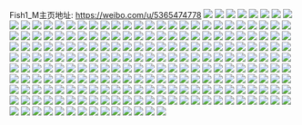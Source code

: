 Fish1_M主页地址: https://weibo.com/u/5365474778 
![](https://wx4.sinaimg.cn/mw2000/005R6Z5Mgy1h90ysv50ubj31401e04hu.jpg) 
![](https://wx4.sinaimg.cn/mw2000/005R6Z5Mgy1h90ysw26zyj31401e0k4c.jpg) 
![](https://wx4.sinaimg.cn/mw2000/005R6Z5Mgy1h90yswtfa9j31401e0tlz.jpg) 
![](https://wx4.sinaimg.cn/mw2000/005R6Z5Mgy1h90yt3xms9j31mx2drhdu.jpg) 
![](https://wx4.sinaimg.cn/mw2000/005R6Z5Mgy1h90yt5o1duj311d1h51kx.jpg) 
![](https://wx4.sinaimg.cn/mw2000/005R6Z5Mly1h8qwdfojahj30k00zkgs1.jpg) 
![](https://wx4.sinaimg.cn/mw2000/005R6Z5Mly1h8kiqem7wfj31401e07d8.jpg) 
![](https://wx4.sinaimg.cn/mw2000/005R6Z5Mly1h8kiqf5lflj31401e07e4.jpg) 
![](https://wx4.sinaimg.cn/mw2000/005R6Z5Mly1h8kiqft9gwj30oa2x51kx.jpg) 
![](https://wx4.sinaimg.cn/mw2000/005R6Z5Mly1h8kiqedvwnj31401e0anp.jpg) 
![](https://wx4.sinaimg.cn/mw2000/005R6Z5Mly1h8kiqhdouaj31gc2714qq.jpg) 
![](https://wx4.sinaimg.cn/mw2000/005R6Z5Mly1h8kiqimowtj31q924jhdt.jpg) 
![](https://wx4.sinaimg.cn/mw2000/005R6Z5Mly1h8ithxflo8j30sg16o15w.jpg) 
![](https://wx4.sinaimg.cn/mw2000/005R6Z5Mly1h8ithww0lrj31hf23y4qp.jpg) 
![](https://wx4.sinaimg.cn/mw2000/005R6Z5Mly1h8hd8cmzj4j30o00i4acb.jpg) 
![](https://wx4.sinaimg.cn/mw2000/005R6Z5Mly1h8h51p0vyrj30u0190q92.jpg) 
![](https://wx4.sinaimg.cn/mw2000/005R6Z5Mly1h8h51pbiytj30u0140jur.jpg) 
![](https://wx4.sinaimg.cn/mw2000/005R6Z5Mly1h8h51q2j8ij30sg1liaop.jpg) 
![](https://wx4.sinaimg.cn/mw2000/005R6Z5Mly1h8h51s6r7dj30u013qtge.jpg) 
![](https://wx4.sinaimg.cn/mw2000/005R6Z5Mly1h8h51qg7fsj30u013mwiy.jpg) 
![](https://wx4.sinaimg.cn/mw2000/005R6Z5Mly1h8h51ok3tsj30u017en7j.jpg) 
![](https://wx4.sinaimg.cn/mw2000/005R6Z5Mly1h8ds68ot7oj31kw2dcu0x.jpg) 
![](https://wx4.sinaimg.cn/mw2000/005R6Z5Mly1h8ds65zqxwj30gy0ki415.jpg) 
![](https://wx4.sinaimg.cn/mw2000/005R6Z5Mly1h8ds65lgjwj30wi18cgsc.jpg) 
![](https://wx4.sinaimg.cn/mw2000/005R6Z5Mly1h8ds6f07ygj32c0340kjo.jpg) 
![](https://wx4.sinaimg.cn/mw2000/005R6Z5Mly1h8ds6m61ddj32c03401l2.jpg) 
![](https://wx4.sinaimg.cn/mw2000/005R6Z5Mly1h8a6jq6g3lj319y1x71kx.jpg) 
![](https://wx4.sinaimg.cn/mw2000/005R6Z5Mly1h8a6jrkhqzj31kw2dakjl.jpg) 
![](https://wx4.sinaimg.cn/mw2000/005R6Z5Mly1h8a6jp5zsbj30wm1djtmj.jpg) 
![](https://wx4.sinaimg.cn/mw2000/005R6Z5Mly1h8a6jsnkenj31hf23y4qp.jpg) 
![](https://wx4.sinaimg.cn/mw2000/005R6Z5Mly1h86yirfyg4j31zn33zkjm.jpg) 
![](https://wx4.sinaimg.cn/mw2000/005R6Z5Mly1h86yixecdtj32c0340u0y.jpg) 
![](https://wx4.sinaimg.cn/mw2000/005R6Z5Mly1h86q539c9xj315e1i91kx.jpg) 
![](https://wx4.sinaimg.cn/mw2000/005R6Z5Mly1h86q56fsvjj31sc2ds4qq.jpg) 
![](https://wx4.sinaimg.cn/mw2000/005R6Z5Mly1h84zmqoqryj31bq23q4qp.jpg) 
![](https://wx4.sinaimg.cn/mw2000/005R6Z5Mly1h84zmrei8dj30wi1gung5.jpg) 
![](https://wx4.sinaimg.cn/mw2000/005R6Z5Mly1h84zmt1b76j31kw2dcu0x.jpg) 
![](https://wx4.sinaimg.cn/mw2000/005R6Z5Mly1h84zmy50vtj30wi0vu7bh.jpg) 
![](https://wx4.sinaimg.cn/mw2000/005R6Z5Mly1h84zmzu0s6j31kw2dckjl.jpg) 
![](https://wx4.sinaimg.cn/mw2000/005R6Z5Mly1h83t6z856tj32c0340x6p.jpg) 
![](https://wx4.sinaimg.cn/mw2000/005R6Z5Mly1h83t3v4m9vj319y1tce81.jpg) 
![](https://wx4.sinaimg.cn/mw2000/005R6Z5Mly1h83t3wcp7cj311x1kwe2b.jpg) 
![](https://wx4.sinaimg.cn/mw2000/005R6Z5Mly1h83t40cdf7j31kw2dcu0x.jpg) 
![](https://wx4.sinaimg.cn/mw2000/005R6Z5Mly1h83t3yf5jtj30y11atapy.jpg) 
![](https://wx4.sinaimg.cn/mw2000/005R6Z5Mly1h83t41sneyj31kw2dcx6p.jpg) 
![](https://wx4.sinaimg.cn/mw2000/005R6Z5Mly1h83t3vpvqcj30xf1bpqjd.jpg) 
![](https://wx4.sinaimg.cn/mw2000/005R6Z5Mly1h7y55s0gbwj31es1wsb04.jpg) 
![](https://wx4.sinaimg.cn/mw2000/005R6Z5Mly1h7y55trc3kj30u01hcqih.jpg) 
![](https://wx4.sinaimg.cn/mw2000/005R6Z5Mly1h7y55u1v5qj30u01hcn8t.jpg) 
![](https://wx4.sinaimg.cn/mw2000/005R6Z5Mly1h7y55uaorxj30u01hc12h.jpg) 
![](https://wx4.sinaimg.cn/mw2000/005R6Z5Mly1h7y55th453j30u01hc468.jpg) 
![](https://wx4.sinaimg.cn/mw2000/005R6Z5Mly1h7y55t7d2ij30nt16dgsz.jpg) 
![](https://wx4.sinaimg.cn/mw2000/005R6Z5Mly1h7y55vwp01j318u1pde83.jpg) 
![](https://wx4.sinaimg.cn/mw2000/005R6Z5Mly1h7vi6lhwwfj30ji0q0n5l.jpg) 
![](https://wx4.sinaimg.cn/mw2000/005R6Z5Mly1h7ufn7dg8tj31c12dckjl.jpg) 
![](https://wx4.sinaimg.cn/mw2000/005R6Z5Mly1h7ufndczc8j31sc2dsu0y.jpg) 
![](https://wx4.sinaimg.cn/mw2000/005R6Z5Mly1h7ufnbifdkj31ca1z4kjn.jpg) 
![](https://wx4.sinaimg.cn/mw2000/005R6Z5Mly1h7tib4finyj30ae0dcjsh.jpg) 
![](https://wx4.sinaimg.cn/mw2000/005R6Z5Mly1h7tiazq23jj30u0140k4v.jpg) 
![](https://wx4.sinaimg.cn/mw2000/005R6Z5Mly1h7tib49c23j30w20lejuq.jpg) 
![](https://wx4.sinaimg.cn/mw2000/005R6Z5Mly1h7tib3whbwj30u00u0tbk.jpg) 
![](https://wx4.sinaimg.cn/mw2000/005R6Z5Mly1h7rlfz5rxnj30u0142agb.jpg) 
![](https://wx4.sinaimg.cn/mw2000/005R6Z5Mly1h7rlfmara2j30lk12djtq.jpg) 
![](https://wx4.sinaimg.cn/mw2000/005R6Z5Mly1h7rlfm3wi4j30go0fpabf.jpg) 
![](https://wx4.sinaimg.cn/mw2000/005R6Z5Mly1h7rlfybtkjj30u0198gw0.jpg) 
![](https://wx4.sinaimg.cn/mw2000/005R6Z5Mly1h7rlfzkezkj30u01arn61.jpg) 
![](https://wx4.sinaimg.cn/mw2000/005R6Z5Mly1h7rlfyydbzj30u01hcdnt.jpg) 
![](https://wx4.sinaimg.cn/mw2000/005R6Z5Mly1h7na9qokdcj30u01hcapw.jpg) 
![](https://wx4.sinaimg.cn/mw2000/005R6Z5Mly1h7na9p32ykj31hc0u0wsp.jpg) 
![](https://wx4.sinaimg.cn/mw2000/005R6Z5Mly1h7na9cajgyj30sg0njq44.jpg) 
![](https://wx4.sinaimg.cn/mw2000/005R6Z5Mly1h7naeyrfgcj30u01407k8.jpg) 
![](https://wx4.sinaimg.cn/mw2000/005R6Z5Mly1h7nao3380bj31rd2dskjm.jpg) 
![](https://wx4.sinaimg.cn/mw2000/005R6Z5Mgy1h7goflal26j30tt1gzq65.jpg) 
![](https://wx4.sinaimg.cn/mw2000/005R6Z5Mgy1h79lqhtnv0j31sc2dskjl.jpg) 
![](https://wx4.sinaimg.cn/mw2000/005R6Z5Mgy1h79lqfkfknj31sc2dskjl.jpg) 
![](https://wx4.sinaimg.cn/mw2000/005R6Z5Mgy1h77axgcvdsj31hc0u0qe8.jpg) 
![](https://wx4.sinaimg.cn/mw2000/005R6Z5Mgy1h77axkyvwsj31sc2dsu0y.jpg) 
![](https://wx4.sinaimg.cn/mw2000/005R6Z5Mly1h6x18hdfdaj31kt2a0u0x.jpg) 
![](https://wx4.sinaimg.cn/mw2000/005R6Z5Mly1h6x16b0qoyj30sg556e82.jpg) 
![](https://wx4.sinaimg.cn/mw2000/005R6Z5Mly1h6x17lu232j30sg47p7wh.jpg) 
![](https://wx4.sinaimg.cn/mw2000/005R6Z5Mly1h6x15ujjcsj30sg35stfa.jpg) 
![](https://wx4.sinaimg.cn/mw2000/005R6Z5Mly1h6x17bnubzj30sg853b0k.jpg) 
![](https://wx4.sinaimg.cn/mw2000/005R6Z5Mly1h6x1al6kxkj32412teu0x.jpg) 
![](https://wx4.sinaimg.cn/mw2000/005R6Z5Mly1h6x1ad4g37j31qo2g9n1w.jpg) 
![](https://wx4.sinaimg.cn/mw2000/005R6Z5Mgy1h6ob086oufj30u0102n3b.jpg) 
![](https://wx4.sinaimg.cn/mw2000/005R6Z5Mgy1h6ob08mam7j30u00u07b9.jpg) 
![](https://wx4.sinaimg.cn/mw2000/005R6Z5Mgy1h6ob0926yxj30u014078p.jpg) 
![](https://wx4.sinaimg.cn/mw2000/005R6Z5Mgy1h6ob49pys3j30u0140qb6.jpg) 
![](https://wx4.sinaimg.cn/mw2000/005R6Z5Mgy1h6khvcixp6j30w21jmgor.jpg) 
![](https://wx4.sinaimg.cn/mw2000/005R6Z5Mgy1h6khxrbdtqj30uk1gd7iw.jpg) 
![](https://wx4.sinaimg.cn/mw2000/005R6Z5Mgy1h6gix32jdrj30m80m8q4u.jpg) 
![](https://wx4.sinaimg.cn/mw2000/005R6Z5Mgy1h6ennyl39wj30va1dahbo.jpg) 
![](https://wx4.sinaimg.cn/mw2000/005R6Z5Mgy1h6enoyv4pij30wi1hxjuc.jpg) 
![](https://wx4.sinaimg.cn/mw2000/005R6Z5Mgy1h6eno25ncmj32c02c0q90.jpg) 
![](https://wx4.sinaimg.cn/mw2000/005R6Z5Mgy1h6eny1rstqj30u0140tz9.jpg) 
![](https://wx4.sinaimg.cn/mw2000/005R6Z5Mgy1h6bqomnm9rj30u01syguo.jpg) 
![](https://wx4.sinaimg.cn/mw2000/005R6Z5Mgy1h6bqoogf86j30u016y1a2.jpg) 
![](https://wx4.sinaimg.cn/mw2000/005R6Z5Mgy1h6bqornk30j30u00zkq9a.jpg) 
![](https://wx4.sinaimg.cn/mw2000/005R6Z5Mgy1h6bqopl33mj30u013zwqa.jpg) 
![](https://wx4.sinaimg.cn/mw2000/005R6Z5Mgy1h6bqos46a0j30u01400w6.jpg) 
![](https://wx4.sinaimg.cn/mw2000/005R6Z5Mgy1h6bqoqye13j30u0140h2g.jpg) 
![](https://wx4.sinaimg.cn/mw2000/005R6Z5Mgy1h61otibyi9j30u014012i.jpg) 
![](https://wx4.sinaimg.cn/mw2000/005R6Z5Mgy1h61otj58brj30u014rjvd.jpg) 
![](https://wx4.sinaimg.cn/mw2000/005R6Z5Mgy1h61othc5n5j30sg1astdq.jpg) 
![](https://wx4.sinaimg.cn/mw2000/005R6Z5Mgy1h61otyxr3ej30u012njts.jpg) 
![](https://wx4.sinaimg.cn/mw2000/005R6Z5Mgy1h61otm2z7oj30u0140wgz.jpg) 
![](https://wx4.sinaimg.cn/mw2000/005R6Z5Mgy1h61oufi67fj30tb1g5ahb.jpg) 
![](https://wx4.sinaimg.cn/mw2000/005R6Z5Mgy1h5vwjgsrkzj31sy2ds43x.jpg) 
![](https://wx4.sinaimg.cn/mw2000/005R6Z5Mgy1h5vwjbcorvj325931ehdu.jpg) 
![](https://wx4.sinaimg.cn/mw2000/005R6Z5Mgy1h5vwmckrjhj31fa1z8dl0.jpg) 
![](https://wx4.sinaimg.cn/mw2000/005R6Z5Mgy1h5vwjelvfgj32922z87wi.jpg) 
![](https://wx4.sinaimg.cn/mw2000/005R6Z5Mgy1h5vwjlsei3j32b32v5wtl.jpg) 
![](https://wx4.sinaimg.cn/mw2000/005R6Z5Mgy1h5vwkxaapxj33402c0npd.jpg) 
![](https://wx4.sinaimg.cn/mw2000/005R6Z5Mgy1h5qa69kjmrj328c1hxhdt.jpg) 
![](https://wx4.sinaimg.cn/mw2000/005R6Z5Mgy1h5qa6eic7lj31kw2dchdv.jpg) 
![](https://wx4.sinaimg.cn/mw2000/005R6Z5Mgy1h5qa6hhq3mj31yb1av4qq.jpg) 
![](https://wx4.sinaimg.cn/mw2000/005R6Z5Mgy1h5qa64klflj322f1dmwhj.jpg) 
![](https://wx4.sinaimg.cn/mw2000/005R6Z5Mgy1h5qa66z1hdj31jm2avag7.jpg) 
![](https://wx4.sinaimg.cn/mw2000/005R6Z5Mgy1h5l3cuv43vj31sc2dtx6r.jpg) 
![](https://wx4.sinaimg.cn/mw2000/005R6Z5Mgy1h5l3cxpfv0j312x1cnwlo.jpg) 
![](https://wx4.sinaimg.cn/mw2000/005R6Z5Mgy1h5l3d0cguwj30wi1ycnd6.jpg) 
![](https://wx4.sinaimg.cn/mw2000/005R6Z5Mgy1h5hpk7dp54j311x1kwqv5.jpg) 
![](https://wx4.sinaimg.cn/mw2000/005R6Z5Mgy1h5hpk3ii7sj31121kwnpd.jpg) 
![](https://wx4.sinaimg.cn/mw2000/005R6Z5Mgy1h5hpkig6kbj31kw2dcu0z.jpg) 
![](https://wx4.sinaimg.cn/mw2000/005R6Z5Mgy1h5hpkcsx8oj31kw2dc4qs.jpg) 
![](https://wx4.sinaimg.cn/mw2000/005R6Z5Mgy1h5fnjfwdh5j30rt0ziade.jpg) 
![](https://wx4.sinaimg.cn/mw2000/005R6Z5Mgy1h5baiakohsj32c0340x6r.jpg) 
![](https://wx4.sinaimg.cn/mw2000/005R6Z5Mgy1h509q2zk47j30wi1ycngz.jpg) 
![](https://wx4.sinaimg.cn/mw2000/005R6Z5Mgy1h509qa1nm1j30wi1lsdqm.jpg) 
![](https://wx4.sinaimg.cn/mw2000/005R6Z5Mgy1h509q4szo2j31nw2db7wh.jpg) 
![](https://wx4.sinaimg.cn/mw2000/005R6Z5Mgy1h4w2zxkvgsj30v31aqti7.jpg) 
![](https://wx4.sinaimg.cn/mw2000/005R6Z5Mgy1h4w3039s7xj31kh21sqv7.jpg) 
![](https://wx4.sinaimg.cn/mw2000/005R6Z5Mgy1h4k1b6cc21j30sg1ri4qp.jpg) 
![](https://wx4.sinaimg.cn/mw2000/005R6Z5Mgy1h4k1bcfdwnj30sg3421kx.jpg) 
![](https://wx4.sinaimg.cn/mw2000/005R6Z5Mgy1h4fmopiuxej315413fgu1.jpg) 
![](https://wx4.sinaimg.cn/mw2000/005R6Z5Mgy1h4eruqrrc1j30sg59gx6q.jpg) 
![](https://wx4.sinaimg.cn/mw2000/005R6Z5Mgy1h4erumpmu7j31k022oe81.jpg) 
![](https://wx4.sinaimg.cn/mw2000/005R6Z5Mgy1h4eruvnyzgj32c02c04qs.jpg) 
![](https://wx4.sinaimg.cn/mw2000/005R6Z5Mgy1h4eruobzyfj30sg3qde81.jpg) 
![](https://wx4.sinaimg.cn/mw2000/005R6Z5Mgy1h4bfpmkdnlj32062zh1kz.jpg) 
![](https://wx4.sinaimg.cn/mw2000/005R6Z5Mgy1h4bfpshr36j31gk35skjo.jpg) 
![](https://wx4.sinaimg.cn/mw2000/005R6Z5Mgy1h4bfpo3rg5j30zn1l34jb.jpg) 
![](https://wx4.sinaimg.cn/mw2000/005R6Z5Mgy1h4bfp9k35sj30pw0pv10s.jpg) 
![](https://wx4.sinaimg.cn/mw2000/005R6Z5Mgy1h4bfpwncwfj31s52npb2b.jpg) 
![](https://wx4.sinaimg.cn/mw2000/005R6Z5Mgy1h492x5la3rj30u00u0q99.jpg) 
![](https://wx4.sinaimg.cn/mw2000/005R6Z5Mgy1h47mpkyazvj31we2j7nch.jpg) 
![](https://wx4.sinaimg.cn/mw2000/005R6Z5Mgy1h47mplp363j30n00uxwnw.jpg) 
![](https://wx4.sinaimg.cn/mw2000/005R6Z5Mgy1h47mpdpjkvj31gl35rqv5.jpg) 
![](https://wx4.sinaimg.cn/mw2000/005R6Z5Mgy1h47mpjlwtcj32c0340b2e.jpg) 
![](https://wx4.sinaimg.cn/mw2000/005R6Z5Mgy1h47mpq4a8hj31j221ee84.jpg) 
![](https://wx4.sinaimg.cn/mw2000/005R6Z5Mgy1h47mpw83rpj30wi1cck4w.jpg) 
![](https://wx4.sinaimg.cn/mw2000/005R6Z5Mgy1h47mpx9ynuj313l1ycav4.jpg) 
![](https://wx4.sinaimg.cn/mw2000/005R6Z5Mgy1h47mq1tcv4j329s2g5e82.jpg) 
![](https://wx4.sinaimg.cn/mw2000/005R6Z5Mgy1h47mpuz1p5j328y2zxu0z.jpg) 
![](https://wx4.sinaimg.cn/mw2000/005R6Z5Mgy1h47mpxtxajj318s18se51.jpg) 
![](https://wx4.sinaimg.cn/mw2000/005R6Z5Mgy1h47mpcmyepj31kw1kwu0x.jpg) 
![](https://wx4.sinaimg.cn/mw2000/005R6Z5Mgy1h47mpm8qkjj30sj10o10w.jpg) 
![](https://wx4.sinaimg.cn/mw2000/005R6Z5Mgy1h47mpyifbqj31dn1grqmv.jpg) 
![](https://wx4.sinaimg.cn/mw2000/005R6Z5Mgy1h47mpz00rvj30u00wkdkv.jpg) 
![](https://wx4.sinaimg.cn/mw2000/005R6Z5Mgy1h47mq2eplnj30sg17s0xk.jpg) 
![](https://wx4.sinaimg.cn/mw2000/005R6Z5Mgy1h47mq2zc9hj30wi0jitcf.jpg) 
![](https://wx4.sinaimg.cn/mw2000/005R6Z5Mgy1h3va6ahfbpj30ln0r4q5f.jpg) 
![](https://wx4.sinaimg.cn/mw2000/005R6Z5Mgy1h3va6ko410j313i13g14p.jpg) 
![](https://wx4.sinaimg.cn/mw2000/005R6Z5Mgy1h3va6ed0e9j30sg11wguf.jpg) 
![](https://wx4.sinaimg.cn/mw2000/005R6Z5Mgy1h3va6tmmemj32602rje82.jpg) 
![](https://wx4.sinaimg.cn/mw2000/005R6Z5Mgy1h3va6u9wekj31cq1ahau1.jpg) 
![](https://wx4.sinaimg.cn/mw2000/005R6Z5Mgy1h3va6vzemfj32c0340kjm.jpg) 
![](https://wx4.sinaimg.cn/mw2000/005R6Z5Mgy1h3va6j9yw3j31sc2ds4qq.jpg) 
![](https://wx4.sinaimg.cn/mw2000/005R6Z5Mly1h3dzpzprxfj30u0140dnp.jpg) 
![](https://wx4.sinaimg.cn/mw2000/005R6Z5Mly1h3dl28kua4j30sg5797wh.jpg) 
![](https://wx4.sinaimg.cn/mw2000/005R6Z5Mly1h3dl29u02xj30u015kjxi.jpg) 
![](https://wx4.sinaimg.cn/mw2000/005R6Z5Mly1h3dzq19oxpj30u0140q9r.jpg) 
![](https://wx4.sinaimg.cn/mw2000/005R6Z5Mly1h3dl1sp1jgj30u0140jz9.jpg) 
![](https://wx4.sinaimg.cn/mw2000/005R6Z5Mly1h3dzpz044qj30u019gn5e.jpg) 
![](https://wx4.sinaimg.cn/mw2000/005R6Z5Mly1h3dl21b8yij30u01037bg.jpg) 
![](https://wx4.sinaimg.cn/mw2000/005R6Z5Mly1h3dzq0kw6vj30u0140498.jpg) 
![](https://wx4.sinaimg.cn/mw2000/005R6Z5Mly1h3dzq2g7sbj30u0140dn7.jpg) 
![](https://wx4.sinaimg.cn/mw2000/005R6Z5Mgy1h2yraqere2j31q31ue1kx.jpg) 
![](https://wx4.sinaimg.cn/mw2000/005R6Z5Mgy1h260bmpc0zj324j2zkkjm.jpg) 
![](https://wx4.sinaimg.cn/mw2000/005R6Z5Mgy1h260bssujgj327g2xyhdu.jpg) 
![](https://wx4.sinaimg.cn/mw2000/005R6Z5Mgy1h260by98jdj31zo2qd7wj.jpg) 
![](https://wx4.sinaimg.cn/mw2000/005R6Z5Mgy1h260c5zdk3j32a231f1l0.jpg) 
![](https://wx4.sinaimg.cn/mw2000/005R6Z5Mgy1h25gjnhusxj31hh0zxtgf.jpg) 
![](https://wx4.sinaimg.cn/mw2000/005R6Z5Mgy1h22hjteqk1j30s20yawl1.jpg) 
![](https://wx4.sinaimg.cn/mw2000/005R6Z5Mgy1h22gq7ust1j30sg19ln2f.jpg) 
![](https://wx4.sinaimg.cn/mw2000/005R6Z5Mgy1h21wgjap4ij30wi10adki.jpg) 
![](https://wx4.sinaimg.cn/mw2000/005R6Z5Mgy1gz1ex96stoj30wi10xjyd.jpg) 
![](https://wx4.sinaimg.cn/mw2000/005R6Z5Mgy1gyzim1wzc5j32742xi1kx.jpg) 
![](https://wx4.sinaimg.cn/mw2000/005R6Z5Mgy1gyo1458zgsj30u0140q7d.jpg) 
![](https://wx4.sinaimg.cn/mw2000/005R6Z5Mgy1gxpaeb7uhcj32c0340npf.jpg) 
![](https://wx4.sinaimg.cn/mw2000/005R6Z5Mgy1gvapxuqy0bj60u0140dml02.jpg) 
![](https://wx4.sinaimg.cn/mw2000/005R6Z5Mgy1gvaq1nkqo7j61400u0zsl02.jpg) 
![](https://wx4.sinaimg.cn/mw2000/005R6Z5Mgy1gvaq0irqbqj60sg1f6dq302.jpg) 
![](https://wx4.sinaimg.cn/mw2000/005R6Z5Mgy1gvapxyznrqj60u00u045r02.jpg) 
![](https://wx4.sinaimg.cn/mw2000/005R6Z5Mgy1gvapxvxab5j60uh0u0q6n02.jpg) 
![](https://wx4.sinaimg.cn/mw2000/005R6Z5Mgy1gvapxxgn20j60u014011002.jpg) 
![](https://wx4.sinaimg.cn/mw2000/005R6Z5Mgy1gvapy2doh3j60sg1rsk2i02.jpg) 
![](https://wx4.sinaimg.cn/mw2000/005R6Z5Mgy1gvapyu9zu9j60sg16stih02.jpg) 
![](https://wx4.sinaimg.cn/mw2000/005R6Z5Mgy1gvaq0z84yvj60pu0pytb402.jpg) 
![](https://wx4.sinaimg.cn/mw2000/005R6Z5Mgy1gpq72ntozmj30u010xn41.jpg) 
![](https://wx4.sinaimg.cn/mw2000/005R6Z5Mgy1gpeja5uffqj30u014h17y.jpg) 
![](https://wx4.sinaimg.cn/mw2000/005R6Z5Mgy1gpeja36pevj30cy0cdgm7.jpg) 
![](https://wx4.sinaimg.cn/mw2000/005R6Z5Mgy1gpejb8b0bxj30ql0zwqam.jpg) 
![](https://wx4.sinaimg.cn/mw2000/005R6Z5Mgy1gpeja3y6kgj30c90c9jrw.jpg) 
![](https://wx4.sinaimg.cn/mw2000/005R6Z5Mgy1gpeja4kd3yj30s40s4gnr.jpg) 
![](https://wx4.sinaimg.cn/mw2000/005R6Z5Mgy1gpeja2q8n3j30d20d2t99.jpg) 
![](https://wx4.sinaimg.cn/mw2000/005R6Z5Mgy1gpeja6yvz4j30u018s7fc.jpg) 
![](https://wx4.sinaimg.cn/mw2000/005R6Z5Mgy1gpeja3lxacj307w07yaa8.jpg) 
![](https://wx4.sinaimg.cn/mw2000/005R6Z5Mgy1gpejaa65tkj30u0140k2x.jpg) 
![](https://wx4.sinaimg.cn/mw2000/005R6Z5Mly1ghhkh7m927j316q1g2b29.jpg) 
![](https://wx4.sinaimg.cn/mw2000/005R6Z5Mly1ft6a7xspj1j33403401l5.jpg) 
![](https://wx4.sinaimg.cn/mw2000/005R6Z5Mly1ft6a816p2ej33403401l5.jpg) 
![](https://wx4.sinaimg.cn/mw2000/005R6Z5Mly1ft6a7v5bgnj3340340npk.jpg) 
![](https://wx4.sinaimg.cn/mw2000/005R6Z5Mly1ft6a845jnkj33403401l4.jpg) 
![](https://wx4.sinaimg.cn/mw2000/005R6Z5Mly1ft6a86k2maj33403404qv.jpg) 
![](https://wx4.sinaimg.cn/mw2000/005R6Z5Mly1ft6a891od6j3340340x6u.jpg) 
![](https://wx4.sinaimg.cn/mw2000/005R6Z5Mly1fsejug9w0sj30qo0qojuc.jpg) 
![](https://wx4.sinaimg.cn/mw2000/005R6Z5Mly1fsejuh68wnj30qo0qo41n.jpg) 
![](https://wx4.sinaimg.cn/mw2000/005R6Z5Mly1fsejuhgp1lj30qo0qodiz.jpg) 
![](https://wx4.sinaimg.cn/mw2000/005R6Z5Mly1fs8ho8hdwoj30zk0k0jv4.jpg) 
![](https://wx4.sinaimg.cn/mw2000/005R6Z5Mly1fs8ho8sygyj30zk0k0wi9.jpg) 
![](https://wx4.sinaimg.cn/mw2000/005R6Z5Mly1fs8ho7ys4gj30zk0k041j.jpg) 
